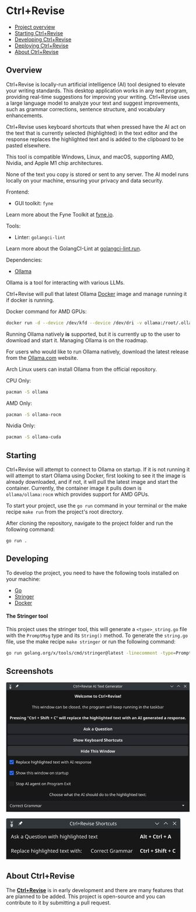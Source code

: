 # Ctrl+Revise

- [Project overview](#project-overview)
- [Starting Ctrl+Revise](#starting-ctrlrevise)
- [Developing Ctrl+Revise](#developing-ctrlrevise)
- [Deploying Ctrl+Revise](#deploying-ctrlrevise)
- [About Ctrl+Revise](#about-ctrlrevise)


## Overview

Ctrl+Revise is locally-run artificial intelligence (AI) tool designed to elevate your writing standards. This desktop application works in any text program, providing real-time suggestions for improving your writing. Ctrl+Revise uses a large language model to analyze your text and suggest improvements, such as grammar corrections, sentence structure, and vocabulary enhancements.


Ctrl+Revise uses keyboard shortcuts that when pressed have the AI act on the text that is currently selected (highlighted) in the text editor and the response replaces the highlighted text and is added to the clipboard to be pasted elsewhere.

This tool is compatible Windows, Linux, and macOS, supporting AMD, Nvidia, and Apple M1 chip architectures.

None of the text you copy is stored or sent to any server. The AI model runs locally on your machine, ensuring your privacy and data security.

Frontend:
- GUI toolkit: `fyne`

Learn more about the Fyne Toolkit at [fyne.io](https://fyne.io/).

Tools:
- Linter: `golangci-lint`

Learn more about the GolangCI-Lint at [golangci-lint.run](https://golangci-lint.run/).

Dependencies:

- [Ollama](https://ollama.com/)

Ollama is a tool for interacting with various LLMs.

Ctrl+Revise will pull that latest Ollama [Docker](https://docker.com) image and manage running it if docker is running.

Docker command for AMD GPUs:
```bash
docker run -d --device /dev/kfd --device /dev/dri -v ollama:/root/.ollama -p 11434:11434 --name ollama --restart=always ollama/ollama:rocm
```

Running Ollama natively **is** supported, but it is currently up to the user to download and start it. Managing Ollama is on the roadmap.

For users who would like to run Ollama natively, download the latest release from the [Ollama.com](https://ollama.com/download) website.

Arch Linux users can install Ollama from the official repository.

CPU Only:
```bash
pacman -S ollama
```
AMD Only:
```bash
pacman -S ollama-rocm
```
Nvidia Only:
```bash
pacman -S ollama-cuda
```


## Starting

Ctrl+Revise will attempt to connect to Ollama on startup. If it is not running it will attempt to start Ollama using Docker, first looking to see it the image is already downloaded, and if not, it will pull the latest image and start the container. Currently, the container image it pulls down is `ollama/ollama:rocm` which provides support for AMD GPUs.

To start your project, use the `go run` command in your terminal or the make recipe `make run` from the project's root directory.

After cloning the repository, navigate to the project folder and run the following command:
```console
go run .
```

## Developing

To develop the project, you need to have the following tools installed on your machine:
- [Go](https://golang.org/dl/)
- [Stringer](https://pkg.go.dev/golang.org/x/tools/cmd/stringer)
- [Docker](https://docs.docker.com/get-docker/)

#### The Stringer tool
This project uses the stringer tool, this will generate a `<type>_string.go` file with the `PromptMsg` type and its `String()` method. To generate the `string.go` file, use the make recipe `make stringer` or run the following command:
```bash
go run golang.org/x/tools/cmd/stringer@latest -linecomment -type=PromptMsg
```


## Screenshots

![Main Menu](images/Screenshot_Main_Window.png)

![Shortcuts Window](images/Screenshot_Keyboard_Shortcuts.png)

## About Ctrl+Revise

The [**Ctrl+Revise**](https://ctrlplusrevise.com) is in early development and there are many features that are planned to be added. This project is open-source and you can contribute to it by submitting a pull request.
